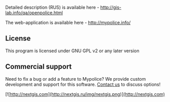 Detailed description (RUS) is available here - http://gis-lab.info/qa/openpolice.html

The web-application is available here - http://mypolice.info/

License
-------------
This program is licensed under GNU GPL v2 or any later version

Commercial support
----------
Need to fix a bug or add a feature to Mypolice? We provide custom development and support for this software. [Contact us](http://nextgis.ru/en/contact/) to discuss options!

[![http://nextgis.com](http://nextgis.ru/img/nextgis.png)](http://nextgis.com)
